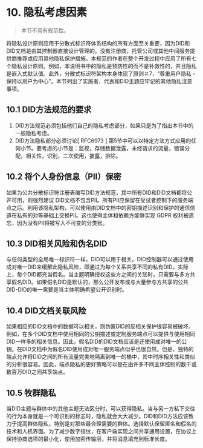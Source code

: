 # 10. 隐私考虑因素
> 本节不具有规范性。

将隐私设计原则应用于分散式标识符体系结构的所有方面至关重要，因为DID和DID文档是由其控制器直接设计管理的。没有注册商，托管公司或其他中间服务提供商推荐或应用其他隐私保护措施。本规范的作者在整个开发过程中应用了所有七个隐私设计原则。例如，本说明书中的隐私是预防性的而不是补救性的，并且隐私是嵌入式默认值。此外，分散式标识符架构本身体现了原则＃7，“尊重用户隐私 - 保持以用户为中心”。本节列出了实施者，代表和DID主题应牢记的其他隐私注意事项。

## 10.1 DID方法规范的要求
1. DID方法规范必须包括他们自己的隐私考虑部分，如果只是为了指出本节中的一般隐私考虑。
2. DID方法隐私部分必须讨论[ RFC6973 ] 第5节中可以以特定方法方式应用的任何小节。要考虑的小节是：监视，存储数据泄露，未经请求的流量，错误分配，相关性，识别，二次使用，披露，排除。

## 10.2 将个人身份信息（PII）保密
如果为公共分散标识符注册表编写DID方法规范，其中所有DID和DID文档都将公开可用，则强烈建议 DID文档不包含PII。所有PII应保留在受试者控制下的服务端点之后。利用该隐私架构，可以使用由DID文档中的密钥描述识别和保护的通信信道在私有的对等基础上交换PII。这也使得主体和依赖方能够实现 GDPR 权利被遗忘，因为没有PII将被写入不可变的分类账。

## 10.3 DID相关风险和伪名DID
与任何类型的全局唯一标识符一样，DID可以用于相关。DID控制器可以通过使用成对唯一DID来缓解此隐私风险，即通过为每个关系共享不同的私有DID。实际上，每个DID都充当假名。当主题明确授权这些方之间的关联时，只需要与多方共享假名DID。如果假名DID是默认的，那么公开发布或与大量参与方共享的公共DID-DID的唯一需要是当主体明确希望公开识别时。

## 10.4 DID文档关联风险
如果相应的DID文档中的数据可以相关，则伪匿DID的反相关保护很容易被破坏。例如，在多个DID文档中使用相同的公钥描述或定制服务端点可以提供与使用相同DID一样多的相关信息。因此，假名DID的DID文档应该是还使用成对唯一的公钥。在DID文档中为假名DID使用成对唯一服务端点似乎也很自然。但是，独特的端点允许将DID之间的所有流量完美地隔离到唯一的桶中，其中时序相关性和类似的分析很容易。因此，端点隐私的更好策略可以是在由许多不同主体控制的数千或数百万DID之间共享端点。

## 10.5 牧群隐私
当DID主题与群体中的其他主题无法区分时，可以获得隐私。当与另一方私下交往的行为本身就是一个可识别的标志时，隐私就会大大减少。DID和DID方法应该致力于提高群体隐私，特别是对那些最合理需要的群体。选择默认保留匿名和假名的技术和人机界面。为了减少数字指纹，在客户端实现之间共享通用设置，在协议上保持协商选项的最小化，使用加密传输层，并将消息填充到标准长度。